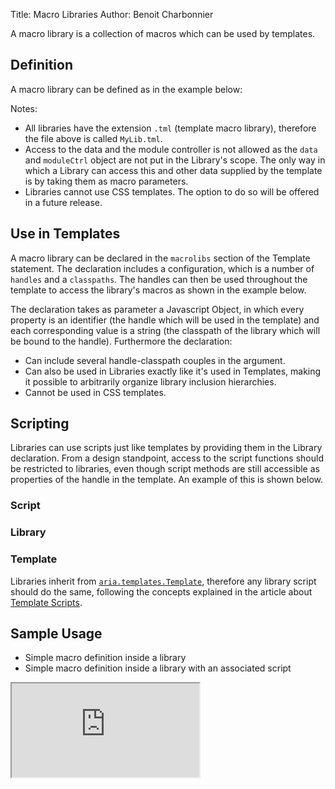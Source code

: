 Title: Macro Libraries
Author: Benoit Charbonnier

A macro library is a collection of macros which can be used by templates.

## Definition

A macro library can be defined as in the example below:

<script src='http://snippets.ariatemplates.com/snippets/github.com/ariatemplates/documentation-code/snippets/templates/macros/MyLib.tml?lang=at&outdent=true'></script>

Notes:

* All libraries have the extension `.tml` (template macro library), therefore the file above is called `MyLib.tml`.
* Access to the data and the module controller is not allowed as the `data` and `moduleCtrl` object are not put in the Library's scope. The only way in which a Library can access this and other data supplied by the template is by taking them as macro parameters.
* Libraries cannot use CSS templates. The option to do so will be offered in a future release.


## Use in Templates

A macro library can be declared in the `macrolibs` section of the Template statement. The declaration includes a configuration, which is a number of `handles` and a `classpaths`. The handles can then be used throughout the template to access the library's macros as shown in the example below.

<script src='http://snippets.ariatemplates.com/snippets/github.com/ariatemplates/documentation-code/snippets/templates/macros/MyTemplate.tpl?lang=at&outdent=true'></script>

The declaration takes as parameter a Javascript Object, in which every property is an identifier (the handle which will be used in the template) and each corresponding value is a string (the classpath of the library which will be bound to the handle). Furthermore the declaration:

* Can include several handle-classpath couples in the argument.
* Can also be used in Libraries exactly like it's used in Templates, making it possible to arbitrarily organize library inclusion hierarchies.
* Cannot be used in CSS templates.


## Scripting

Libraries can use scripts just like templates by providing them in the Library declaration. From a design standpoint, access to the script functions should be restricted to libraries, even though script methods are still accessible as properties of the handle in the template. An example of this is shown below.


### Script

<script src='http://snippets.ariatemplates.com/snippets/github.com/ariatemplates/documentation-code/snippets/templates/macros/MyLibScript.js?lang=javascript&outdent=true'></script>


### Library

<script src='http://snippets.ariatemplates.com/snippets/github.com/ariatemplates/documentation-code/snippets/templates/macros/MyLib.tml?lang=at&outdent=true'></script>


### Template

<script src='http://snippets.ariatemplates.com/snippets/github.com/ariatemplates/documentation-code/snippets/templates/macros/MyOtherTemplate.tpl?lang=at'></script>

Libraries inherit from <code>[aria.templates.Template](http://ariatemplates.com/api/#aria.templates.Template)</code>, therefore any library script should do the same, following the concepts explained in the article about [Template Scripts](scripts).


## Sample Usage

* Simple macro definition inside a library
* Simple macro definition inside a library with an associated script

<iframe class='samples' src='http://snippets.ariatemplates.com/samples/github.com/ariatemplates/documentation-code/samples/templates/macros/simpleMacro/'></iframe>
